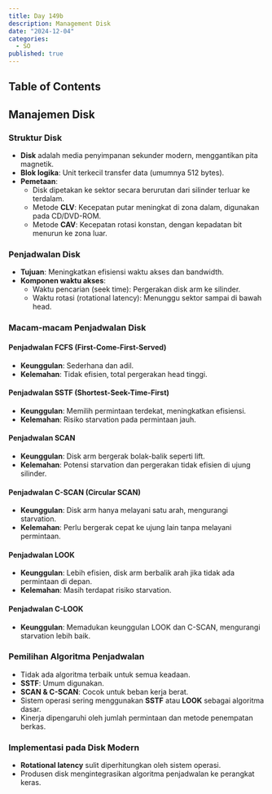 ```yaml
---
title: Day 149b
description: Management Disk
date: "2024-12-04"
categories:
  - SO
published: true
---
```


## Table of Contents

## Manajemen Disk

### Struktur Disk

- **Disk** adalah media penyimpanan sekunder modern, menggantikan pita magnetik.
- **Blok logika**: Unit terkecil transfer data (umumnya 512 bytes).
- **Pemetaan**:
  - Disk dipetakan ke sektor secara berurutan dari silinder terluar ke terdalam.
  - Metode **CLV**: Kecepatan putar meningkat di zona dalam, digunakan pada CD/DVD-ROM.
  - Metode **CAV**: Kecepatan rotasi konstan, dengan kepadatan bit menurun ke zona luar.

### Penjadwalan Disk

- **Tujuan**: Meningkatkan efisiensi waktu akses dan bandwidth.
- **Komponen waktu akses**:
  - Waktu pencarian (seek time): Pergerakan disk arm ke silinder.
  - Waktu rotasi (rotational latency): Menunggu sektor sampai di bawah head.

### Macam-macam Penjadwalan Disk

#### Penjadwalan FCFS (First-Come-First-Served)

- **Keunggulan**: Sederhana dan adil.
- **Kelemahan**: Tidak efisien, total pergerakan head tinggi.

#### Penjadwalan SSTF (Shortest-Seek-Time-First)

- **Keunggulan**: Memilih permintaan terdekat, meningkatkan efisiensi.
- **Kelemahan**: Risiko starvation pada permintaan jauh.

#### Penjadwalan SCAN

- **Keunggulan**: Disk arm bergerak bolak-balik seperti lift.
- **Kelemahan**: Potensi starvation dan pergerakan tidak efisien di ujung silinder.

#### Penjadwalan C-SCAN (Circular SCAN)

- **Keunggulan**: Disk arm hanya melayani satu arah, mengurangi starvation.
- **Kelemahan**: Perlu bergerak cepat ke ujung lain tanpa melayani permintaan.

#### Penjadwalan LOOK

- **Keunggulan**: Lebih efisien, disk arm berbalik arah jika tidak ada permintaan di depan.
- **Kelemahan**: Masih terdapat risiko starvation.

#### Penjadwalan C-LOOK

- **Keunggulan**: Memadukan keunggulan LOOK dan C-SCAN, mengurangi starvation lebih baik.

### Pemilihan Algoritma Penjadwalan

- Tidak ada algoritma terbaik untuk semua keadaan.
- **SSTF**: Umum digunakan.
- **SCAN & C-SCAN**: Cocok untuk beban kerja berat.
- Sistem operasi sering menggunakan **SSTF** atau **LOOK** sebagai algoritma dasar.
- Kinerja dipengaruhi oleh jumlah permintaan dan metode penempatan berkas.

### Implementasi pada Disk Modern

- **Rotational latency** sulit diperhitungkan oleh sistem operasi.
- Produsen disk mengintegrasikan algoritma penjadwalan ke perangkat keras.
